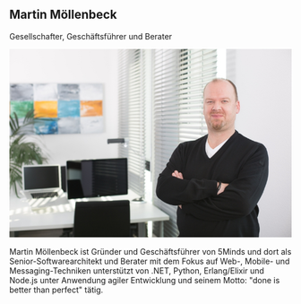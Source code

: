 ## Martin Möllenbeck

Gesellschafter, Geschäftsführer und Berater

![](/assets/images/about_us/full_image/martin.moellenbeck.jpg)

Martin Möllenbeck ist Gründer und Geschäftsführer von 5Minds und dort als Senior-Softwarearchitekt und Berater mit dem Fokus auf Web-, Mobile- und Messaging-Techniken unterstützt von .NET, Python, Erlang/Elixir und Node.js unter Anwendung agiler Entwicklung und seinem Motto: "done is better than perfect" tätig.
